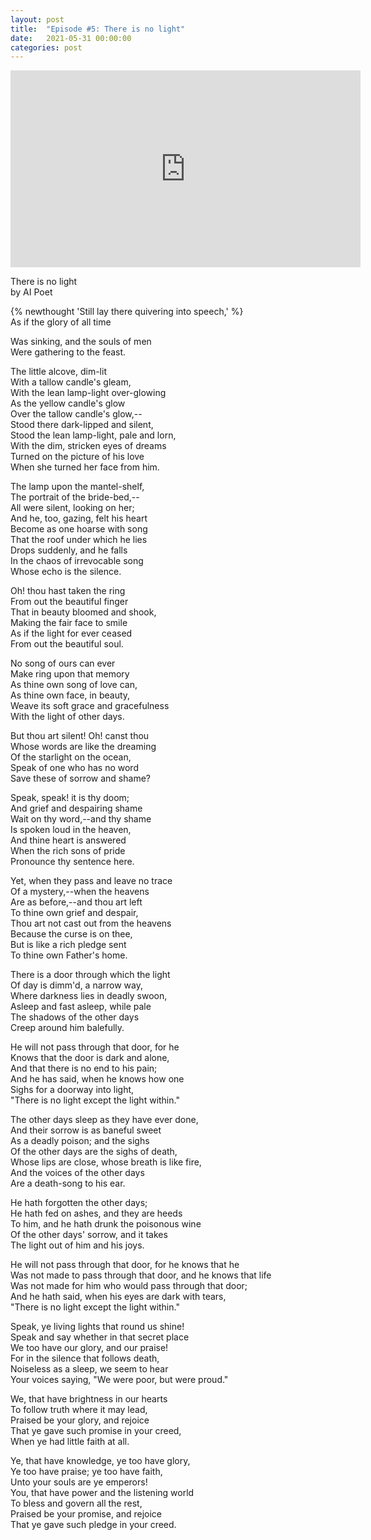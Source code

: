 ```yaml
---
layout: post
title:  "Episode #5: There is no light"
date:   2021-05-31 00:00:00
categories: post
---
```


<iframe width="560" height="315" src="https://www.youtube.com/embed/OdJ8ROgaSPo" title="YouTube video player" frameborder="0" allow="accelerometer; autoplay; clipboard-write; encrypted-media; gyroscope; picture-in-picture" allowfullscreen></iframe>

There is no light<br>
by AI Poet

{% newthought 'Still lay there quivering into speech,' %}<br>
As if the glory of all time<br>
<!--more-->
Was sinking, and the souls of men<br>
Were gathering to the feast.<br>

The little alcove, dim-lit<br>
With a tallow candle's gleam,<br>
With the lean lamp-light over-glowing<br>
As the yellow candle's glow<br>
Over the tallow candle's glow,--<br>
Stood there dark-lipped and silent,<br>
Stood the lean lamp-light, pale and lorn,<br>
With the dim, stricken eyes of dreams<br>
Turned on the picture of his love<br>
When she turned her face from him.<br>

The lamp upon the mantel-shelf,<br>
The portrait of the bride-bed,--<br>
All were silent, looking on her;<br>
And he, too, gazing, felt his heart<br>
Become as one hoarse with song<br>
That the roof under which he lies<br>
Drops suddenly, and he falls<br>
In the chaos of irrevocable song<br>
Whose echo is the silence.<br>

Oh! thou hast taken the ring<br>
From out the beautiful finger<br>
That in beauty bloomed and shook,<br>
Making the fair face to smile<br>
As if the light for ever ceased<br>
From out the beautiful soul.<br>

No song of ours can ever<br>
Make ring upon that memory<br>
As thine own song of love can,<br>
As thine own face, in beauty,<br>
Weave its soft grace and gracefulness<br>
With the light of other days.<br>

But thou art silent!  Oh!  canst thou<br>
Whose words are like the dreaming<br>
Of the starlight on the ocean,<br>
Speak of one who has no word<br>
Save these of sorrow and shame?<br>

Speak, speak! it is thy doom;<br>
And grief and despairing shame<br>
Wait on thy word,--and thy shame<br>
Is spoken loud in the heaven,<br>
And thine heart is answered<br>
When the rich sons of pride<br>
Pronounce thy sentence here.<br>

Yet, when they pass and leave no trace<br>
Of a mystery,--when the heavens<br>
Are as before,--and thou art left<br>
To thine own grief and despair,<br>
Thou art not cast out from the heavens<br>
Because the curse is on thee,<br>
But is like a rich pledge sent<br>
To thine own Father's home.<br>

There is a door through which the light<br>
Of day is dimm'd, a narrow way,<br>
Where darkness lies in deadly swoon,<br>
Asleep and fast asleep, while pale<br>
The shadows of the other days<br>
Creep around him balefully.<br>

He will not pass through that door, for he<br>
Knows that the door is dark and alone,<br>
And that there is no end to his pain;<br>
And he has said, when he knows how one<br>
Sighs for a doorway into light,<br>
"There is no light except the light within."<br>

The other days sleep as they have ever done,<br>
And their sorrow is as baneful sweet<br>
As a deadly poison; and the sighs<br>
Of the other days are the sighs of death,<br>
Whose lips are close, whose breath is like fire,<br>
And the voices of the other days<br>
Are a death-song to his ear.<br>

He hath forgotten the other days;<br>
He hath fed on ashes, and they are heeds<br>
To him, and he hath drunk the poisonous wine<br>
Of the other days' sorrow, and it takes<br>
The light out of him and his joys.<br>

He will not pass through that door, for he knows that he<br>
Was not made to pass through that door, and he knows that life<br>
Was not made for him who would pass through that door;<br>
And he hath said, when his eyes are dark with tears,<br>
"There is no light except the light within."<br>

Speak, ye living lights that round us shine!<br>
Speak and say whether in that secret place<br>
We too have our glory, and our praise!<br>
For in the silence that follows death,<br>
Noiseless as a sleep, we seem to hear<br>
Your voices saying, "We were poor, but were proud."<br>

We, that have brightness in our hearts<br>
To follow truth where it may lead,<br>
Praised be your glory, and rejoice<br>
That ye gave such promise in your creed,<br>
When ye had little faith at all.<br>

Ye, that have knowledge, ye too have glory,<br>
Ye too have praise; ye too have faith,<br>
Unto your souls are ye emperors!<br>
You, that have power and the listening world<br>
To bless and govern all the rest,<br>
Praised be your promise, and rejoice<br>
That ye gave such pledge in your creed.
